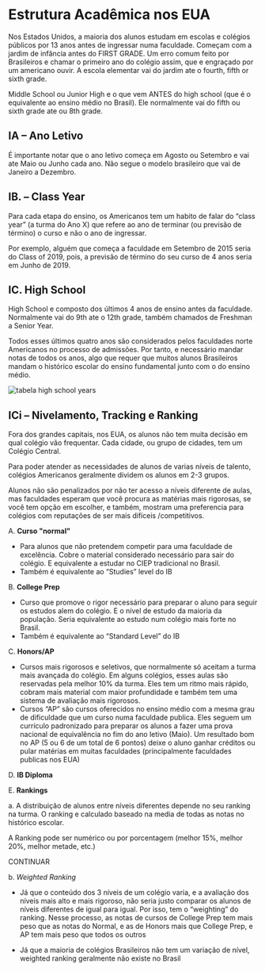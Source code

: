 # Estrutura Acadêmica nos EUA
 
Nos Estados Unidos, a maioria dos alunos estudam em escolas e colégios públicos por 13 anos antes de ingressar numa faculdade.  Começam com a jardim de infância antes do FIRST GRADE.  Um erro comum feito por Brasileiros e chamar o primeiro ano do colégio assim, que e engraçado por um americano ouvir.  A escola elementar vai do jardim ate o fourth, fifth or sixth grade. 
 
 
Middle School ou Junior High e o que vem ANTES do high school (que é o equivalente ao ensino médio no Brasil). Ele normalmente vai do fifth ou sixth grade ate ou 8th grade.
 
## IA – Ano Letivo

É importante notar que o ano letivo começa em Agosto ou Setembro e vai ate Maio ou Junho cada ano. Não segue o modelo brasileiro que vai de Janeiro a Dezembro.
 
## IB. – Class Year

Para cada etapa do ensino, os Americanos tem um habito de falar do “class year” (a turma do Ano X) que refere ao ano de terminar (ou previsão de término) o curso e não o ano de ingressar.
 
Por exemplo, alguém que começa a faculdade em Setembro de 2015 seria do Class of 2019, pois, a previsão de término do seu curso de 4 anos seria em Junho de 2019.
 
## IC. High School
 
High School e composto dos últimos 4 anos de ensino antes da faculdade. Normalmente vai do 9th ate o 12th grade, também chamados de Freshman a Senior Year.
 
Todos esses últimos quatro anos são considerados pelos faculdades norte Americanos no processo de admissões. Por tanto, e necessário mandar notas de todos os anos, algo que requer que muitos alunos Brasileiros mandam o histórico escolar do ensino fundamental junto com o do ensino médio.

![tabela high school years](http://i.imgur.com/TCXoGCH.png)

## ICi – Nivelamento, Tracking e Ranking

Fora dos grandes capitais, nos EUA, os alunos não tem muita decisão em qual colégio vão frequentar. Cada cidade, ou grupo de cidades, tem um Colégio Central.
 
Para poder atender as necessidades de alunos de varias níveis de talento, colégios Americanos geralmente dividem os alunos em 2-3 grupos.

Alunos não são penalizados por não ter acesso a níveis diferente de aulas, mas faculdades esperam que você procura as matérias mais rigorosas, se você tem opção em escolher, e também, mostram uma preferencia para colégios com reputações de ser mais difíceis /competitivos.

A. **Curso "normal"**
- Para alunos que não pretendem competir para uma faculdade de excelência.  Cobre o material considerado necessário para sair do colégio. E equivalente a estudar no CIEP tradicional no Brasil.
- Também é equivalente ao “Studies” level do IB

B. **College Prep**
- Curso que promove o rigor necessário para preparar o aluno para seguir os estudos alem do colégio.  E o nível de estudo da maioria da população.  Seria equivalente ao estudo num colégio mais forte no Brasil.
- Também é equivalente ao “Standard Level” do IB

C. **Honors/AP**
- Cursos mais rigorosos e seletivos, que normalmente só aceitam a turma mais avançada do colégio.  Em alguns colégios, esses aulas são reservadas pela melhor 10% da turma.  Eles tem um ritmo mais rápido, cobram mais material com maior profundidade e também tem uma sistema de avaliação mais rigorosos.
- Cursos “AP” são cursos oferecidos no ensino médio com a mesma grau de dificuldade que um curso numa faculdade publica.  Eles seguem um currículo padronizado para preparar os alunos a fazer uma prova nacional de equivalência no fim do ano letivo (Maio). Um resultado bom no AP (5 ou 6 de um total de 6 pontos) deixe o aluno ganhar créditos ou pular matérias em muitas faculdades (principalmente faculdades publicas nos EUA)

D. **IB Diploma**

E. **Rankings**

a. A distribuição de alunos entre níveis diferentes depende no seu ranking na turma.  O ranking e calculado baseado na media de todas as notas no histórico escolar.
 
A Ranking pode ser numérico ou por porcentagem (melhor 15%, melhor 20%, melhor metade, etc.)

CONTINUAR
 
b. *Weighted Ranking*
- Já que o conteúdo dos 3 níveis de um colégio varia, e a avaliação dos níveis mais alto e mais rigoroso, não seria justo comparar os alunos de níveis diferentes de igual para igual.  Por isso, tem o “weighting” do ranking.  Nesse processo, as notas de cursos de College Prep tem mais peso que as notas do Normal, e as de Honors mais que College Prep, e AP tem mais peso que todos os outros
 
- Já que a maioria de colégios Brasileiros não tem um variação de nível, weighted ranking geralmente não existe no Brasil
